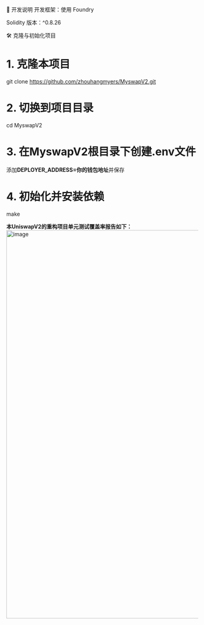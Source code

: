 🔧 开发说明
开发框架：使用 Foundry

Solidity 版本：^0.8.26

🛠️ 克隆与初始化项目
# 1. 克隆本项目
git clone https://github.com/zhouhangmyers/MyswapV2.git

# 2. 切换到项目目录
cd MyswapV2

# 3. 在MyswapV2根目录下创建.env文件
添加**DEPLOYER_ADDRESS=你的钱包地址**并保存

# 4. 初始化并安装依赖
make

**本UniswapV2的重构项目单元测试覆盖率报告如下：**
<img width="1920" height="1020" alt="image" src="https://github.com/user-attachments/assets/a3b2b465-ce3a-4c89-b33e-50854b12f842" />
